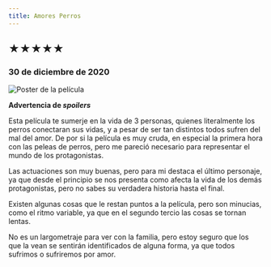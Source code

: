 ```yaml
---
title: Amores Perros
---
```


## &starf;&starf;&starf;&starf;&starf;

### 30 de diciembre de 2020

![](../img/amores_perros.webp "Poster de la película")

**Advertencia de *spoilers***

Esta película te sumerje en la vida de 3 personas, quienes literalmente los perros conectaran sus vidas, y a pesar de ser tan distintos todos sufren del mal del amor.
De por si la película es muy cruda, en especial la primera hora con las peleas de perros, pero me pareció necesario para representar el mundo de los protagonistas.

Las actuaciones son muy buenas, pero para mi destaca el último personaje, ya que desde el principio se nos presenta como afecta la vida de los demás protagonistas, pero no sabes su verdadera historia hasta el final.

Existen algunas cosas que le restan puntos a la película, pero son minucias, como el ritmo variable, ya que en el segundo tercio las cosas se tornan lentas.

No es un largometraje para ver con la familia, pero estoy seguro que los que la vean se sentirán identificados de alguna forma, ya que todos sufrimos o sufriremos por amor. 
